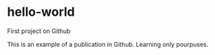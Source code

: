 # hello-world
First project on Github

This is an example of a publication in Github. Learning only pourpuses.
